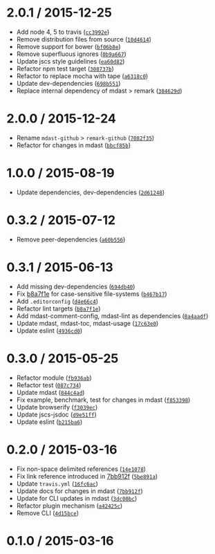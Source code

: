 <!--remark setext-->

<!--lint disable no-multiple-toplevel-headings-->

<!--lint disable maximum-line-length-->

2.0.1 / 2015-12-25
==================

*   Add node 4, 5 to travis ([`cc3992e`](https://github.com/wooorm/remark-github/commit/cc3992e))
*   Remove distribution files from source ([`10d4614`](https://github.com/wooorm/remark-github/commit/10d4614))
*   Remove support for bower ([`bf06b8e`](https://github.com/wooorm/remark-github/commit/bf06b8e))
*   Remove superfluous ignores ([`0b9a667`](https://github.com/wooorm/remark-github/commit/0b9a667))
*   Update jscs style guidelines ([`ea60d82`](https://github.com/wooorm/remark-github/commit/ea60d82))
*   Refactor npm test target ([`308737b`](https://github.com/wooorm/remark-github/commit/308737b))
*   Refactor to replace mocha with tape ([`a6318c0`](https://github.com/wooorm/remark-github/commit/a6318c0))
*   Update dev-dependencies ([`698b551`](https://github.com/wooorm/remark-github/commit/698b551))
*   Replace internal dependency of mdast > remark ([`384629d`](https://github.com/wooorm/remark-github/commit/384629d))

2.0.0 / 2015-12-24
==================

*   Rename `mdast-github` > `remark-github` ([`7082f35`](https://github.com/wooorm/remark-github/commit/7082f35))
*   Refactor for changes in mdast ([`bbcf85b`](https://github.com/wooorm/remark-github/commit/bbcf85b))

1.0.0 / 2015-08-19
==================

*   Update dependencies, dev-dependencies ([`2d61248`](https://github.com/wooorm/remark-github/commit/2d61248))

0.3.2 / 2015-07-12
==================

*   Remove peer-dependencies ([`a60b556`](https://github.com/wooorm/remark-github/commit/a60b556))

0.3.1 / 2015-06-13
==================

*   Add missing dev-dependencies ([`694db40`](https://github.com/wooorm/remark-github/commit/694db40))
*   Fix [b8a7f1e](https://github.com/wooorm/remark-github/commit/b8a7f1e) for case-sensitive file-systems ([`b467b17`](https://github.com/wooorm/remark-github/commit/b467b17))
*   Add `.editorconfig` ([`d4e66c4`](https://github.com/wooorm/remark-github/commit/d4e66c4))
*   Refactor lint targets ([`b8a7f1e`](https://github.com/wooorm/remark-github/commit/b8a7f1e))
*   Add mdast-comment-config, mdast-lint as dependencies ([`8a4aadf`](https://github.com/wooorm/remark-github/commit/8a4aadf))
*   Update mdast, mdast-toc, mdast-usage ([`17c63e0`](https://github.com/wooorm/remark-github/commit/17c63e0))
*   Update eslint ([`4936cd0`](https://github.com/wooorm/remark-github/commit/4936cd0))

0.3.0 / 2015-05-25
==================

*   Refactor module ([`fb936ab`](https://github.com/wooorm/remark-github/commit/fb936ab))
*   Refactor test ([`087c734`](https://github.com/wooorm/remark-github/commit/087c734))
*   Update mdast ([`844c4ad`](https://github.com/wooorm/remark-github/commit/844c4ad))
*   Fix example, benchmark, test for changes in mdast ([`f853398`](https://github.com/wooorm/remark-github/commit/f853398))
*   Update browserify ([`f3039ec`](https://github.com/wooorm/remark-github/commit/f3039ec))
*   Update jscs-jsdoc ([`d9e51ff`](https://github.com/wooorm/remark-github/commit/d9e51ff))
*   Update eslint ([`b215ba6`](https://github.com/wooorm/remark-github/commit/b215ba6))

0.2.0 / 2015-03-16
==================

*   Fix non-space delimited references ([`14e1078`](https://github.com/wooorm/remark-github/commit/14e1078))
*   Fix link reference introduced in [7bb912f](https://github.com/wooorm/remark-github/commit/7bb912f) ([`5be891a`](https://github.com/wooorm/remark-github/commit/5be891a))
*   Update `travis.yml` ([`16fc6ac`](https://github.com/wooorm/remark-github/commit/16fc6ac))
*   Update docs for changes in mdast ([`7bb912f`](https://github.com/wooorm/remark-github/commit/7bb912f))
*   Update for CLI updates in mdast ([`3dc00bc`](https://github.com/wooorm/remark-github/commit/3dc00bc))
*   Refactor plugin mechanism ([`a42425c`](https://github.com/wooorm/remark-github/commit/a42425c))
*   Remove CLI ([`4d15bce`](https://github.com/wooorm/remark-github/commit/4d15bce))

0.1.0 / 2015-03-16
==================
